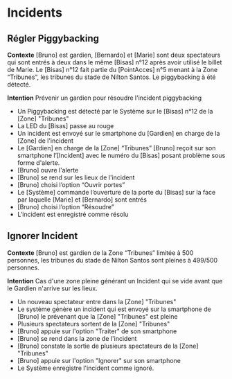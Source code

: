 Incidents
=========
Régler Piggybacking
------------

**Contexte** [Bruno] est gardien, [Bernardo] et [Marie] sont deux spectateurs qui sont entrés à deux
dans le même [Bisas] n°12 après avoir utilisé le billet de Marie. Le [Bisas] n°12 fait partie du
[PointAcces] n°5 menant à la Zone “Tribunes”, les tribunes du stade de Nilton Santos. Le piggybacking à été détecté.

**Intention** Prévenir un gardien pour résoudre l'incident piggybacking

- Un Piggybacking est détecté par le Système sur le [Bisas] n°12 de la [Zone] "Tribunes"
- La LED du [Bisas] passe au rouge
- Un incident est envoyé sur le smartphone du [Gardien] en charge de la [Zone] de l'incident
- Le [Gardien] en charge de la [Zone] “Tribunes” [Bruno] reçoit sur son smartphone l’[Incident] avec
le numéro du [Bisas] posant problème sous forme d'alerte.
- [Bruno] ouvre l'alerte
- [Bruno] se rend sur les lieux de l'incident
- [Bruno] choisi l’option “Ouvrir portes”
- Le [Système] commande l’ouverture de la porte du [Bisas] sur la face par laquelle [Marie] et
[Bernardo] sont entrés
- [Bruno] choisi l’option “Résoudre”
- L’incident est enregistré comme résolu

Ignorer Incident
--------------------

**Contexte** [Bruno] est gardien de la Zone “Tribunes” limitée à 500 personnes, les tribunes du stade de Nilton Santos sont pleines à 499/500 personnes.

**Intention** Cas d'une zone pleine générant un Incident qui se vide avant que le Gardien n'arrive sur les lieux.

- Un nouveau spectateur entre dans la [Zone] "Tribunes"
- Le système génère un incident qui est envoyé sur la smartphone de [Bruno] le prévenant que la [Zone] "Tribunes" est pleine
- Plusieurs spectateurs sortent de la [Zone] "Tribunes"
- [Bruno] appuie sur l'option "Traiter" de son smartphone
- [Bruno] se rend dans la zone de l'incident
- [Bruno] constate la sortie de plusieurs spectateurs de la [Zone] "Tribunes"
- [Bruno] appuie sur l'option "Ignorer" sur son smartphone
- Le Système enregistre l'incident comme ignoré.
